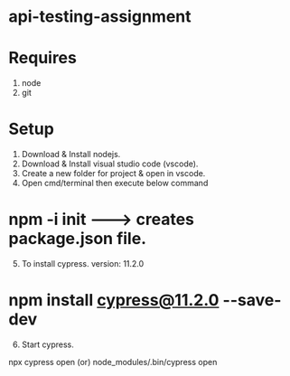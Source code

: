 # api-testing-assignment

# Requires

1. node
2. git

# Setup

1. Download & Install nodejs.
2. Download & Install visual studio code (vscode).
3. Create a new folder for project & open in vscode.
4. Open cmd/terminal then execute below command

# npm -i init ---> creates package.json file.

5. To install cypress. version: 11.2.0

# npm install cypress@11.2.0 --save-dev

6. Start cypress.

npx cypress open (or) node_modules/.bin/cypress open
